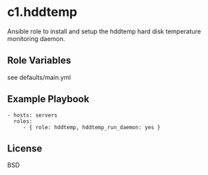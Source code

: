 c1.hddtemp
==========

Ansible role to install and setup the hddtemp hard disk temperature monitoring daemon.

Role Variables
--------------

see defaults/main.yml

Example Playbook
----------------

    - hosts: servers
      roles:
         - { role: hddtemp, hddtemp_run_daemon: yes }

License
-------

BSD
